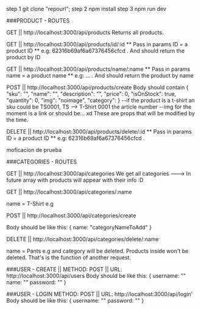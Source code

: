 step 1 git clone "repourl";
step 2 npm install
step 3 npm run dev



###PRODUCT - ROUTES

GET || http://localhost:3000/api/products
Returns all products.

GET || http://localhost:3000/api/products/id/:id
** Pass in params ID = a product ID
** e.g: 62316b69af6a67376456cfcd .
And should return the product by ID

GET || http://localhost:3000/api/products/name/:name
** Pass in params name = a product name
** e.g: ... .
And should return the product by name


POST || http://localhost:3000/api/products/create
Body should contain {
	"sku": "", 
    "name": "",
    "description": "",
    "price": 0,
    "isOnStock": true,
	"quantity": 0,
	"img": "noimage",
	"category": 
}
--if the product is a t-shirt an sku could be TS0001, TS --> T-Shirt 0001 the article number
--img for the moment is a link or should be... xd
These are props that will be modified by the time.

DELETE || http://localhost:3000/api/products/delete/:id
** Pass in params ID = a product ID
** e.g: 62316b69af6a67376456cfcd .


moficacion de prueba




###CATEGORIES - ROUTES

GET || http://localhost:3000/api/categories
We get all categories ---> In future array with products will appear with their info :D

GET || http://localhost:3000/api/categories/:name

name = T-Shirt e.g

POST || http://localhost:3000/api/categories/create

Body should be like this: {
    name: "categoryNameToAdd"
}

DELETE || http://localhost:3000/api/categories/delete/:name

name = Pants e.g and category will be deleted. Products inside won't be deleted. That's is the function of another request.





###USER - CREATE || METHOD: POST || URL: http://localhost:3000/api/users
Body should be like this: {
    username: ""
    name: ""
    password: ""
    }






###USER - LOGIN  METHOD: POST || URL: http://localhost:3000/api/login'
Body should be like this: {
    username: ""
    password: ""
    }

